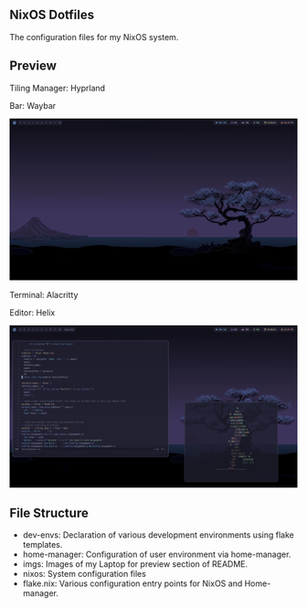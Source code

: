 ## NixOS Dotfiles
The configuration files for my NixOS system.

## Preview
Tiling Manager: Hyprland

Bar: Waybar

![Desktop](./imgs/1.png)

Terminal: Alacritty

Editor: Helix

![Desktop](./imgs/2.png)

## File Structure
- dev-envs: Declaration of various development environments using flake templates.
- home-manager: Configuration of user environment via home-manager.
- imgs: Images of my Laptop for preview section of README.
- nixos: System configuration files
- flake.nix: Various configuration entry points for NixOS and Home-manager.
